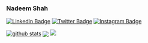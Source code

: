 ### Nadeem Shah

[![Linkedin Badge](https://img.shields.io/badge/-LinkedIn-0e76a8?style=flat-square&logo=Linkedin&logoColor=white)](https://www.linkedin.com/in/nadeem-shah)
[![Twitter Badge](https://img.shields.io/badge/-Twitter-00acee?style=flat-square&logo=Twitter&logoColor=white)](https://twitter.com/Nshah816)
[![Instagram Badge](https://img.shields.io/badge/-Instagram-e4405f?style=flat-square&logo=Instagram&logoColor=white)](https://www.instagram.com/nadeem_xyed/)


[![github stats](https://github-readme-stats.vercel.app/api?username=Nadeem7hah&show_icons=true&include_all_commits=true&count_private=true&theme=radical&cache_seconds=3600)](https://github.com/Nadeem7hah)
<img align="center" src="https://github-readme-stats.vercel.app/api/top-langs/?username=Nadeem7hah&layout=compact&theme=default" />
![](https://komarev.com/ghpvc/?username=Nadeem7hah&color=ff69b4&style=flat-square) 

